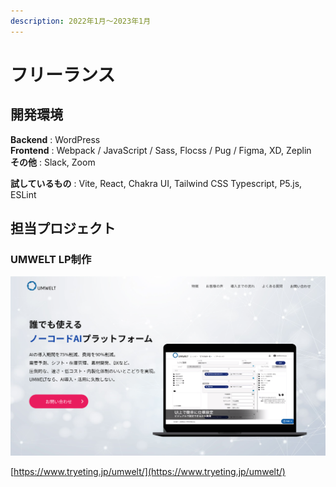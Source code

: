 ```yaml
---
description: 2022年1月〜2023年1月
---
```


# フリーランス

## 開発環境

**Backend** : WordPress\
**Frontend** : Webpack / JavaScript / Sass, Flocss / Pug / Figma, XD, Zeplin\
**その他** : Slack, Zoom

**試しているもの** :  Vite, React, Chakra UI, Tailwind CSS Typescript, P5.js, ESLint

## 担当プロジェクト

### UMWELT LP制作

![UMWELT｜ノーコードAIクラウド｜TRYETING Inc. (トライエッティング)](<../.gitbook/assets/image (5).png>)

[https://www.tryeting.jp/umwelt/](https://www.tryeting.jp/umwelt/)
